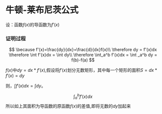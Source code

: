 # 牛顿-莱布尼茨公式

设：函数$f(x)$的导函数为$f'(x)$

### 证明过程
$$
\because f'(x)=\frac{dy}{dx}=\frac{d}{dx}f(x)\\
\therefore dy = f'(x)dx
\therefore \int f'(x)dx = \int dy\\
\therefore \int_a^b f'(x)dx = \int _a^b dy = f(b)-f(a)
$$

$f(x)$中$dy = dx*f'(x)$,假设将$f'(x)$划分无数矩形，其中每一个矩形的面积$S = dx*f'(x)=dy$

则，$\int f'(x)dx = \int dy$。

$$
    \int _a^b f'(x)dx
$$
所以如上其面积为导函数的原函数$f(x)$的差值,即将无数的$dy$加起来